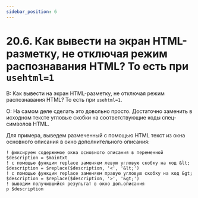 ```yaml
---
sidebar_position: 6
---
```


# 20.6. Как вывести на экран HTML-разметку, не отключая режим распознавания HTML? То есть при `usehtml=1`
<!-- [:faq_20_06] -->

В: Как вывести на экран HTML-разметку, не отключая режим распознавания HTML? То есть при `usehtml=1`.

О:
На самом деле сделать это довольно просто. Достаточно заменить в исходном тексте угловые скобки на соответствующие коды спец-символов HTML.

Для примера, выведем размеченный с помощью HTML текст из окна основного описания в окно дополнительного описания:

```qsp
! фиксируем содержимое окна основного описания в переменной
$description = $maintxt
! с помощью функции replace заменяем левую угловую скобку на код &lt;
$description = $replace($description, '<', '&lt;')
! с помощью функции replace заменяем правую угловую скобку на код &gt;
$description = $replace($description, '>', '&gt;')
! выводим получившийся результат в окно доп.описания
p $description
```
